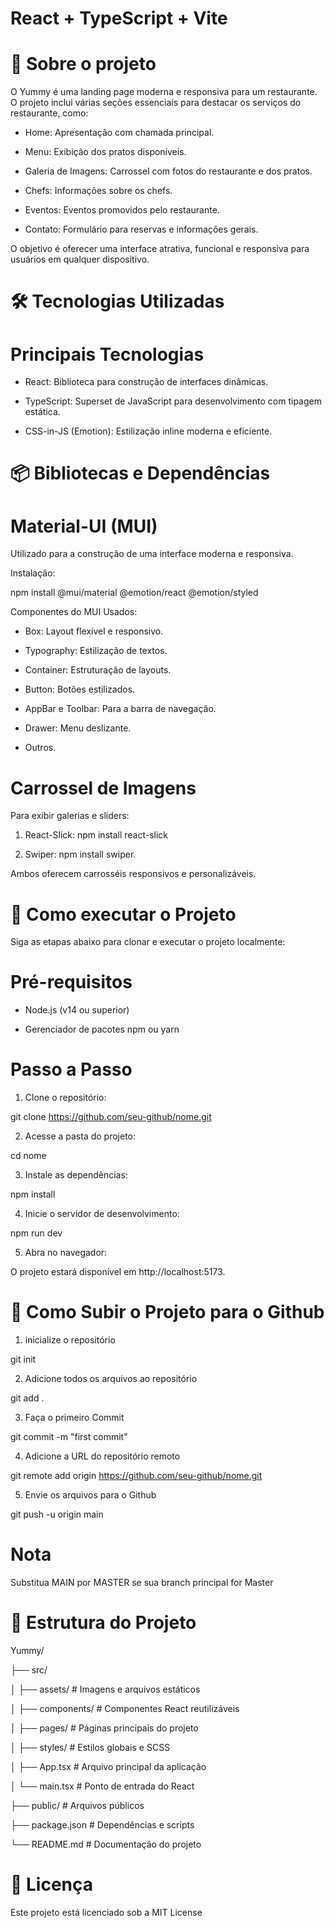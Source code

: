 # React + TypeScript + Vite

# 📖 Sobre o projeto

O Yummy é uma landing page moderna e responsiva para um restaurante. O projeto inclui várias seções essenciais para destacar os serviços do restaurante, como:

* Home: Apresentação com chamada principal.

* Menu: Exibição dos pratos disponíveis.

* Galeria de Imagens: Carrossel com fotos do restaurante e dos pratos.

* Chefs: Informações sobre os chefs.

* Eventos: Eventos promovidos pelo restaurante.

* Contato: Formulário para reservas e informações gerais.

O objetivo é oferecer uma interface atrativa, funcional e responsiva para usuários em qualquer dispositivo.


# 🛠️ Tecnologias Utilizadas

# Principais Tecnologias

* React: Biblioteca para construção de interfaces dinâmicas.

* TypeScript: Superset de JavaScript para desenvolvimento com tipagem estática.

* CSS-in-JS (Emotion): Estilização inline moderna e eficiente.


# 📦 Bibliotecas e Dependências


# Material-UI (MUI)
Utilizado para a construção de uma interface moderna e responsiva.

Instalação:

npm install @mui/material @emotion/react @emotion/styled

Componentes do MUI Usados:

* Box: Layout flexível e responsivo.

* Typography: Estilização de textos.

* Container: Estruturação de layouts.

* Button: Botões estilizados.

* AppBar e Toolbar: Para a barra de navegação.

* Drawer: Menu deslizante.

* Outros.

# Carrossel de Imagens
Para exibir galerias e sliders:

1. React-Slick:
npm install react-slick

2. Swiper:
npm install swiper.

Ambos oferecem carrosséis responsivos e personalizáveis.

# 📖 Como executar o Projeto

Siga as etapas abaixo para clonar e executar o projeto localmente:

# Pré-requisitos

* Node.js (v14 ou superior)

* Gerenciador de pacotes npm ou yarn

# Passo a Passo

1. Clone o repositório:

git clone https://github.com/seu-github/nome.git

2. Acesse a pasta do projeto:

cd nome

3. Instale as dependências:

npm install

4. Inicie o servidor de desenvolvimento:

npm run dev

5. Abra no navegador:

O projeto estará disponível em http://localhost:5173.


# 🚀 Como Subir o Projeto para o Github

1. inicialize o repositório

git init

2. Adicione todos os arquivos ao repositório

git add .

3. Faça o primeiro Commit

git commit -m "first commit"

4. Adicione a URL do repositório remoto

git remote add origin https://github.com/seu-github/nome.git

5. Envie os arquivos para o Github

git push -u origin main

# Nota
Substitua MAIN por MASTER se sua branch principal for Master


# 📁 Estrutura do Projeto


Yummy/

├── src/

│   ├── assets/       # Imagens e arquivos estáticos

│   ├── components/   # Componentes React reutilizáveis

│   ├── pages/        # Páginas principais do projeto

│   ├── styles/       # Estilos globais e SCSS

│   ├── App.tsx       # Arquivo principal da aplicação

│   └── main.tsx      # Ponto de entrada do React

├── public/           # Arquivos públicos

├── package.json      # Dependências e scripts

└── README.md         # Documentação do projeto

# 📜 Licença

Este projeto está licenciado sob a MIT License







